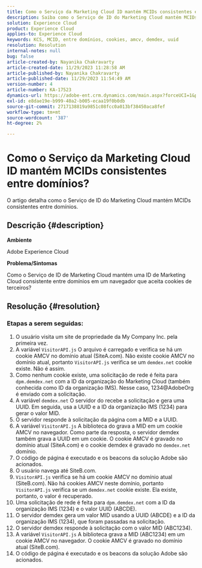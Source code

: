 ```yaml
---
title: Como o Serviço da Marketing Cloud ID mantém MCIDs consistentes entre domínios?
description: Saiba como o Serviço de ID do Marketing Cloud mantém MCIDs consistentes entre domínios.
solution: Experience Cloud
product: Experience Cloud
applies-to: Experience Cloud
keywords: KCS, MCID, entre domínios, cookies, amcv, demdex, uuid
resolution: Resolution
internal-notes: null
bug: false
article-created-by: Nayanika Chakravarty
article-created-date: 11/29/2023 11:28:58 AM
article-published-by: Nayanika Chakravarty
article-published-date: 11/29/2023 11:54:49 AM
version-number: 4
article-number: KA-17523
dynamics-url: https://adobe-ent.crm.dynamics.com/main.aspx?forceUCI=1&pagetype=entityrecord&etn=knowledgearticle&id=a140bd7a-aa8e-ee11-8179-6045bd006239
exl-id: e8dae19e-b999-40a2-b005-ecaa19f0b0db
source-git-commit: 2717138819a9851c08fcc0a013bf38450aca8fef
workflow-type: tm+mt
source-wordcount: '387'
ht-degree: 2%

---
```


# Como o Serviço da Marketing Cloud ID mantém MCIDs consistentes entre domínios?


O artigo detalha como o Serviço de ID do Marketing Cloud mantém MCIDs consistentes entre domínios.

## Descrição {#description}


<b>Ambiente</b>

Adobe Experience Cloud

<b>Problema/Sintomas</b>

Como o Serviço de ID de Marketing Cloud mantém uma ID de Marketing Cloud consistente entre domínios em um navegador que aceita cookies de terceiros?


## Resolução {#resolution}


### Etapas a serem seguidas:

1. O usuário visita um site de propriedade da My Company Inc. pela primeira vez.
2. A variável `VisitorAPI.js` O arquivo é carregado e verifica se há um cookie AMCV no domínio atual (SiteA.com). Não existe cookie AMCV no domínio atual, portanto `VisitorAPI.js` verifica se um `demdex.net` cookie existe. Não é assim.
3. Como nenhum cookie existe, uma solicitação de rede é feita para `dpm.demdex.net` com a ID da organização do Marketing Cloud (também conhecida como ID da organização IMS). Nesse caso, 1234@AdobeOrg é enviado com a solicitação.
4. A variável `demdex.net` O servidor do recebe a solicitação e gera uma UUID. Em seguida, usa a UUID e a ID da organização IMS (1234) para gerar o valor MID.
5. O servidor responde à solicitação da página com a MID e a UUID.
6. A variável `VisitorAPI.js` A biblioteca do grava a MID em um cookie AMCV no navegador. Como parte da resposta, o servidor demdex também grava a UUID em um cookie. O cookie AMCV é gravado no domínio atual (SiteA.com) e o cookie demdex é gravado no `demdex.net` domínio.
7. O código de página é executado e os beacons da solução Adobe são acionados.
8. O usuário navega até SiteB.com.
9. `VisitorAPI.js` verifica se há um cookie AMCV no domínio atual (SiteB.com). Não há cookies AMCV neste domínio, portanto `VisitorAPI.js` verifica se um `demdex.net` cookie existe. Ela existe, portanto, o valor é recuperado.
10. Uma solicitação de rede é feita para `dpm.demdex.net` com a ID da organização IMS (1234) e o valor UUID (ABCDE).
11. O servidor demdex gera um valor MID usando a UUID (ABCDE) e a ID da organização IMS (1234), que foram passadas na solicitação.
12. O servidor demdex responde à solicitação com o valor MID (ABC1234).
13. A variável `VisitorAPI.js` A biblioteca grava a MID (ABC1234) em um cookie AMCV no navegador. O cookie AMCV é gravado no domínio atual (SiteB.com).
14. O código de página é executado e os beacons da solução Adobe são acionados.
